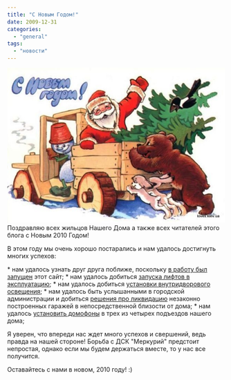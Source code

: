 ```yaml
---
title: "С Новым Годом!"
date: 2009-12-31
categories: 
  - "general"
tags: 
  - "новости"
---
```


[![С Новым Годом!](/wp-content/uploads/2009/12/1198265429_0.jpg "С Новым Годом!")](/wp-content/uploads/2009/12/1198265429_0.jpg "С Новым Годом!")Поздравляю всех жильцов Нашего Дома а также всех читателей этого блога с Новым 2010 Годом!

В этом году мы очень хорошо постарались и нам удалось достигнуть многих успехов:

\* нам удалось узнать друг друга поближе, поскольку [в работу был запущен](http://shevchenko4a.brovary.org/site-launch/) этот сайт; \* нам удалось добиться [запуска лифтов в эксплуатацию](http://shevchenko4a.brovary.org/elevators-first-ready/); \* нам удалось добиться [установки внутридворового освещения](http://shevchenko4a.brovary.org/night-lights/); \* нам удалось быть услышанными в городской администрации и добиться [решения про ликвидацию](http://shevchenko4a.brovary.org/otvet-gorodskoy-administratsii-po-povodu-garajey/) незаконно построенных гаражей в непосредственной близости от дома; \* нам удалось [установить домофоны](http://shevchenko4a.brovary.org/start-setup-intercoms/) в трех из четырех подъездов нашего дома;

Я уверен, что впереди нас ждет много успехов и свершений, ведь правда на нашей стороне! Борьба с ДСК "Меркурий" предстоит непростая, однако если мы будем держаться вместе, то у нас все получится.

Оставайтесь с нами в новом, 2010 году! :)

<!--more Присоединиться к поздравлениям »-->

